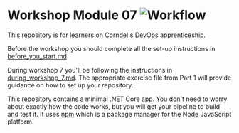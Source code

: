 # Workshop Module 07 ![Workflow](https://github.com/luket411/DevOps-Course-Workshop-Module-07-Learners/.github/workflows/ci-workflow.yml/badge.svg)

This repository is for learners on Corndel's DevOps apprenticeship.

Before the workshop you should complete all the set-up instructions in [before_you_start.md](./before_you_start.md).

During workshop 7 you'll be following the instructions in [during_workshop_7.md](./during_workshop_7.md). The appropriate exercise file from Part 1 will provide guidance on how to set up your repository.

This repository contains a minimal .NET Core app. You don't need to worry about exactly how the code works, but you will get your pipeline to build and test it. It uses [npm](https://www.npmjs.com/) which is a package manager for the Node JavaScript platform.